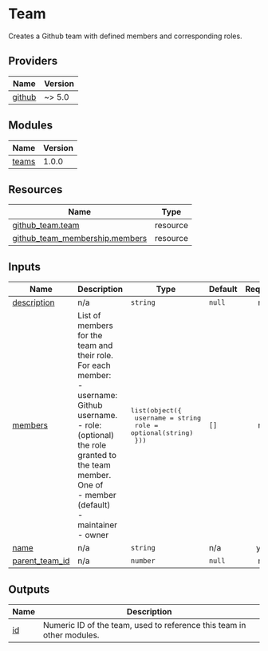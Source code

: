 # Team

Creates a Github team with defined members and corresponding roles.

<!-- BEGIN_TF_DOCS -->

## Providers

| Name | Version |
|------|---------|
| <a name="provider_github"></a> [github](#provider\_github) | ~> 5.0 |

## Modules

| Name | Version |
|------|---------|
| <a name="teams"></a> [teams](/modules/teams) | 1.0.0 |

## Resources

| Name | Type |
|------|------|
| [github_team.team](https://registry.terraform.io/providers/integrations/github/latest/docs/resources/team) | resource |
| [github_team_membership.members](https://registry.terraform.io/providers/integrations/github/latest/docs/resources/team_membership) | resource |

## Inputs

| Name | Description | Type | Default | Required |
|------|-------------|------|---------|:--------:|
| <a name="input_description"></a> [description](#input\_description) | n/a | `string` | `null` | no |
| <a name="input_members"></a> [members](#input\_members) | List of members for the team and their role. For each member:<br>    - username: Github username.<br>    - role: (optional) the role granted to the team member. One of<br>        - member (default)<br>        - maintainer<br>        - owner | <pre>list(object({<br>    username = string<br>    role     = optional(string)<br>  }))</pre> | `[]` | no |
| <a name="input_name"></a> [name](#input\_name) | n/a | `string` | n/a | yes |
| <a name="input_parent_team_id"></a> [parent\_team\_id](#input\_parent\_team\_id) | n/a | `number` | `null` | no |

## Outputs

| Name | Description |
|------|-------------|
| <a name="output_id"></a> [id](#output\_id) | Numeric ID of the team, used to reference this team in other modules. |
<!-- END_TF_DOCS -->